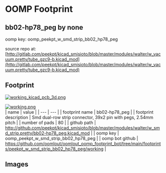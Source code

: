# OOMP Footprint  
## bb02-hp78_peg  by none  
  
oomp key: oomp_peekpt_w_smd_strip_bb02_hp78_peg  
  
source repo at: [http://gitlab.com/peekpt/kicad_smisioto/blob/master/modules/walter/w_vacuum.pretty/tube_gzc9-b.kicad_mod](http://gitlab.com/peekpt/kicad_smisioto/blob/master/modules/walter/w_vacuum.pretty/tube_gzc9-b.kicad_mod)  
## Footprint  
  
[![working_kicad_pcb_3d.png](working_kicad_pcb_3d_600.png)](working_kicad_pcb_3d.png)  
  
[![working.png](working_600.png)](working.png)  
| name | value | 
| --- | --- | 
| footprint name | bb02-hp78_peg | 
| footprint description | Smd dual-row strip connector, 39x2 pin with pegs, 2.54mm pitch | 
| number of pads | 80 | 
| github path | http://github.com/peekpt/kicad_smisioto/blob/master/modules/walter/w_smd_strip.pretty/bb02-hp78_peg.kicad_mod | 
| oomp key | oomp_peekpt_w_smd_strip_bb02_hp78_peg | 
| oomp bot github | https://github.com/oomlout/oomlout_oomp_footprint_bot/tree/main/footprints/peekpt_w_smd_strip_bb02_hp78_peg/working | 
## Images  
